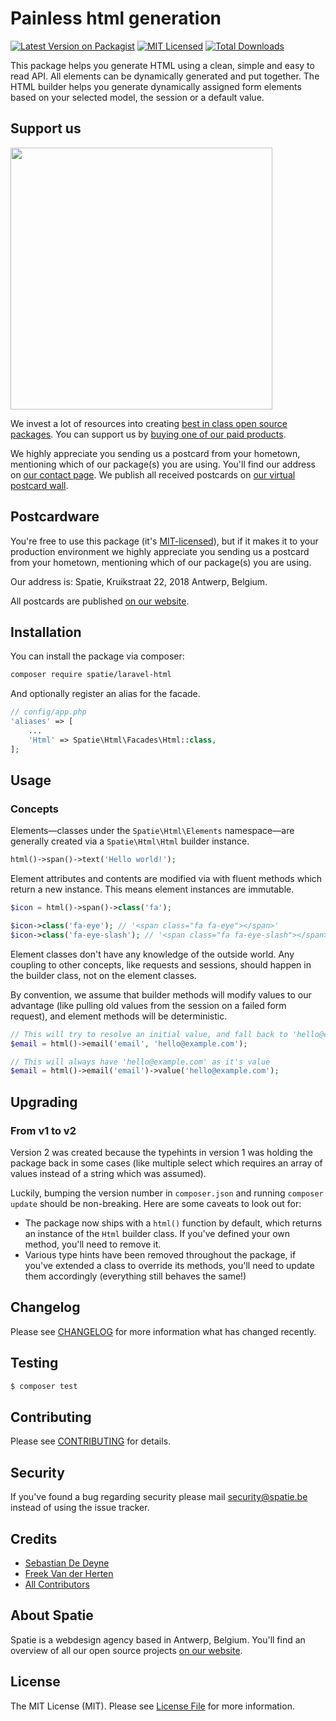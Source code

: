 # Painless html generation

[![Latest Version on Packagist](https://img.shields.io/packagist/v/spatie/laravel-html.svg?style=flat-square)](https://packagist.org/packages/spatie/laravel-html)
[![MIT Licensed](https://img.shields.io/badge/license-MIT-brightgreen.svg?style=flat-square)](LICENSE.md)
[![Total Downloads](https://img.shields.io/packagist/dt/spatie/laravel-html.svg?style=flat-square)](https://packagist.org/packages/spatie/laravel-html)

This package helps you generate HTML using a clean, simple and easy to read API. All elements can be dynamically generated and put together. The HTML builder helps you generate dynamically assigned form elements based on your selected model, the session or a default value.

## Support us

[<img src="https://github-ads.s3.eu-central-1.amazonaws.com/laravel-html.jpg?t=1" width="419px" />](https://spatie.be/github-ad-click/laravel-html)

We invest a lot of resources into creating [best in class open source packages](https://spatie.be/open-source). You can support us by [buying one of our paid products](https://spatie.be/open-source/support-us).

We highly appreciate you sending us a postcard from your hometown, mentioning which of our package(s) you are using. You'll find our address on [our contact page](https://spatie.be/about-us). We publish all received postcards on [our virtual postcard wall](https://spatie.be/open-source/postcards).

## Postcardware

You're free to use this package (it's [MIT-licensed](LICENSE.md)), but if it makes it to your production environment we highly appreciate you sending us a postcard from your hometown, mentioning which of our package(s) you are using.

Our address is: Spatie, Kruikstraat 22, 2018 Antwerp, Belgium.

All postcards are published [on our website](https://spatie.be/en/opensource/postcards).

## Installation

You can install the package via composer:

``` bash
composer require spatie/laravel-html
```

And optionally register an alias for the facade.

```php
// config/app.php
'aliases' => [
    ...
    'Html' => Spatie\Html\Facades\Html::class,
];
```

## Usage

### Concepts

Elements—classes under the `Spatie\Html\Elements` namespace—are generally created via a `Spatie\Html\Html` builder instance.

```php
html()->span()->text('Hello world!');
```

Element attributes and contents are modified via with fluent methods which return a new instance. This means element instances are immutable.

```php
$icon = html()->span()->class('fa');

$icon->class('fa-eye'); // '<span class="fa fa-eye"></span>'
$icon->class('fa-eye-slash'); // '<span class="fa fa-eye-slash"></span>'
```

Element classes don't have any knowledge of the outside world. Any coupling to other concepts, like requests and sessions, should happen in the builder class, not on the element classes.

By convention, we assume that builder methods will modify values to our advantage (like pulling old values from the session on a failed form request), and element methods will be deterministic.

```php
// This will try to resolve an initial value, and fall back to 'hello@example.com'
$email = html()->email('email', 'hello@example.com');

// This will always have 'hello@example.com' as it's value
$email = html()->email('email')->value('hello@example.com');
```

## Upgrading

### From v1 to v2

Version 2 was created because the typehints in version 1 was holding the package back in some cases (like multiple select which requires an array of values instead of a string which was assumed).

Luckily, bumping the version number in `composer.json` and running `composer update` should be non-breaking. Here are some caveats to look out for:

- The package now ships with a `html()` function by default, which returns an instance of the `Html` builder class. If you've defined your own method, you'll need to remove it.
- Various type hints have been removed throughout the package, if you've extended a class to override its methods, you'll need to update them accordingly (everything still behaves the same!)

## Changelog

Please see [CHANGELOG](CHANGELOG.md) for more information what has changed recently.

## Testing

```bash
$ composer test
```

## Contributing

Please see [CONTRIBUTING](https://github.com/spatie/.github/blob/main/CONTRIBUTING.md) for details.

## Security

If you've found a bug regarding security please mail [security@spatie.be](mailto:security@spatie.be) instead of using the issue tracker.

## Credits

- [Sebastian De Deyne](https://github.com/sebastiandedeyne)
- [Freek Van der Herten](https://github.com/freekmurze)
- [All Contributors](../../contributors)

## About Spatie
Spatie is a webdesign agency based in Antwerp, Belgium. You'll find an overview of all our open source projects [on our website](https://spatie.be/opensource).

## License

The MIT License (MIT). Please see [License File](LICENSE.md) for more information.
